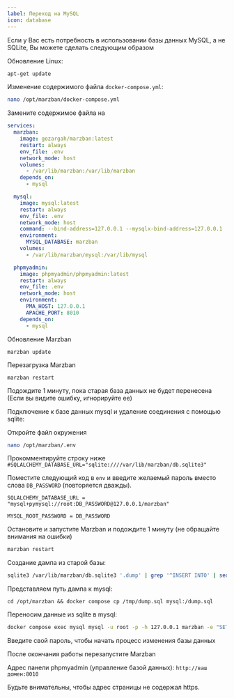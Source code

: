 ```yaml
---
label: Переход на MySQL
icon: database
---
```


Если у Вас есть потребность в использовании базы данных MySQL, а не SQLite, Вы можете сделать следующим образом

Обновление Linux:

```bash
apt-get update
```

Изменение содержимого файла `docker-compose.yml`:

```bash
nano /opt/marzban/docker-compose.yml
```

Замените содержимое файла на

```yaml
services:
  marzban:
    image: gozargah/marzban:latest
    restart: always
    env_file: .env
    network_mode: host
    volumes:
      - /var/lib/marzban:/var/lib/marzban
    depends_on:
      - mysql

  mysql:
    image: mysql:latest
    restart: always
    env_file: .env
    network_mode: host
    command: --bind-address=127.0.0.1 --mysqlx-bind-address=127.0.0.1
    environment:
      MYSQL_DATABASE: marzban
    volumes:
      - /var/lib/marzban/mysql:/var/lib/mysql

  phpmyadmin:
    image: phpmyadmin/phpmyadmin:latest
    restart: always
    env_file: .env
    network_mode: host
    environment:
      PMA_HOST: 127.0.0.1
      APACHE_PORT: 8010
    depends_on:
      - mysql

```

Обновление Marzban

```
marzban update
```

Перезагрузка Marzban

```
marzban restart
```

Подождите 1 минуту, пока старая база данных не будет перенесена (Если вы видите ошибку, игнорируйте ее)

Подключение к базе данных mysql и удаление соединения с помощью sqlite:

Откройте файл окружения

```bash
nano /opt/marzban/.env
```

Прокомментируйте строку ниже `#SQLALCHEMY_DATABASE_URL="sqlite:////var/lib/marzban/db.sqlite3"`

Поместите следующий код в `env` и введите желаемый пароль вместо слова `DB_PASSWORD` (повторяется дважды).

`SQLALCHEMY_DATABASE_URL = "mysql+pymysql://root:DB_PASSWORD@127.0.0.1/marzban"`&#x20;

`MYSQL_ROOT_PASSWORD = DB_PASSWORD`

Остановите и запустите Marzban и подождите 1 минуту (не обращайте внимания на ошибки)

```bash
marzban restart
```

Создание дампа из старой базы:

```bash
sqlite3 /var/lib/marzban/db.sqlite3 '.dump' | grep '^INSERT INTO' | sed "s/INSERT INTO \([^ ]*\)/REPLACE INTO \`\\1\`/g" > /tmp/dump.sql
```

Представляем путь дампа к mysql:

```
cd /opt/marzban && docker compose cp /tmp/dump.sql mysql:/dump.sql
```

Переносим данные из sqlite в mysql:

```bash
docker compose exec mysql mysql -u root -p -h 127.0.0.1 marzban -e "SET FOREIGN_KEY_CHECKS = 0; SET NAMES utf8mb4; SOURCE dump.sql;"
```

Введите свой пароль, чтобы начать процесс изменения базы данных

После окончания работы перезапустите Marzban

Адрес панели phpmyadmin (управление базой данных): `http://ваш домен:8010`

Будьте внимательны, чтобы адрес страницы не содержал https.
